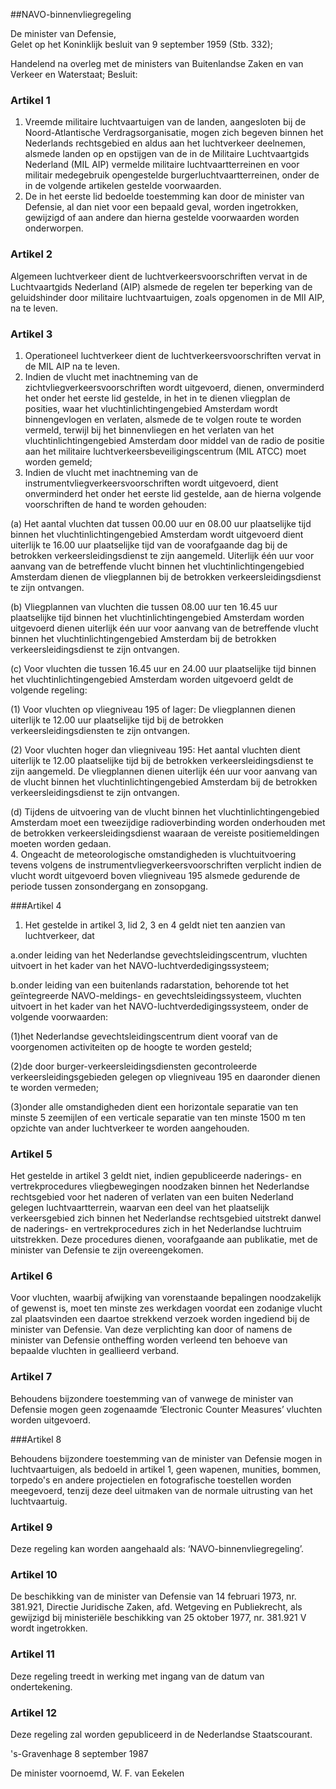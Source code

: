<meta http-equiv='Content-Type' content='text/html; charset=utf-8' />

##NAVO-binnenvliegregeling

De minister van Defensie,  
Gelet op het Koninklijk besluit van 9 september 1959 (Stb. 332);

Handelend na overleg met de ministers van Buitenlandse Zaken en van Verkeer en Waterstaat;
Besluit:    

### Artikel  1  

1.  Vreemde militaire luchtvaartuigen van de landen, aangesloten bij de Noord-Atlantische Verdragsorganisatie, mogen zich begeven binnen het Nederlands rechtsgebied en aldus aan het luchtverkeer deelnemen, alsmede landen op en opstijgen van de in de Militaire Luchtvaartgids Nederland (MIL AIP) vermelde militaire luchtvaartterreinen en voor militair medegebruik opengestelde burgerluchtvaartterreinen, onder de in de volgende artikelen gestelde voorwaarden.   
2.  De in het eerste lid bedoelde toestemming kan door de minister van Defensie, al dan niet voor een bepaald geval, worden ingetrokken, gewijzigd of aan andere dan hierna gestelde voorwaarden worden onderworpen.  

### Artikel  2  

Algemeen luchtverkeer dient de luchtverkeersvoorschriften vervat in de Luchtvaartgids Nederland (AIP) alsmede de regelen ter beperking van de geluidshinder door militaire luchtvaartuigen, zoals opgenomen in de MII AIP, na te leven. 

### Artikel  3  

1.  Operationeel luchtverkeer dient de luchtverkeersvoorschriften vervat in de MIL AIP na te leven.   
2.  Indien de vlucht met inachtneming van de zichtvliegverkeersvoorschriften wordt uitgevoerd, dienen, onverminderd het onder het eerste lid gestelde, in het in te dienen vliegplan de posities, waar het vluchtinlichtingengebied Amsterdam wordt binnengevlogen en verlaten, alsmede de te volgen route te worden vermeld, terwijl bij het binnenvliegen en het verlaten van het vluchtinlichtingengebied Amsterdam door middel van de radio de positie aan het militaire luchtverkeersbeveiligingscentrum (MIL ATCC) moet worden gemeld;   
3.  Indien de vlucht met inachtneming van de instrumentvliegverkeersvoorschriften wordt uitgevoerd, dient onverminderd het onder het eerste lid gestelde, aan de hierna volgende voorschriften de hand te worden gehouden: 

(a) Het aantal vluchten dat tussen 00.00 uur en 08.00 uur plaatselijke tijd binnen het vluchtinlichtingengebied Amsterdam wordt uitgevoerd dient uiterlijk te 16.00 uur plaatselijke tijd van de voorafgaande dag bij de betrokken verkeersleidingsdienst te zijn aangemeld. Uiterlijk één uur voor aanvang van de betreffende vlucht binnen het vluchtinlichtingengebied Amsterdam dienen de vliegplannen bij de betrokken verkeersleidingsdienst te zijn ontvangen.  

(b) Vliegplannen van vluchten die tussen 08.00 uur ten 16.45 uur plaatselijke tijd binnen het vluchtinlichtingengebied Amsterdam worden uitgevoerd dienen uiterlijk één uur voor aanvang van de betreffende vlucht binnen het vluchtinlichtingengebied Amsterdam bij de betrokken verkeersleidingsdienst te zijn ontvangen.  

(c) Voor vluchten die tussen 16.45 uur en 24.00 uur plaatselijke tijd binnen het vluchtinlichtingengebied Amsterdam worden uitgevoerd geldt de volgende regeling: 

(1)  Voor vluchten op vliegniveau 195 of lager: De vliegplannen dienen uiterlijk te 12.00 uur plaatselijke tijd bij de betrokken verkeersleidingsdiensten te zijn ontvangen.  

(2) Voor vluchten hoger dan vliegniveau 195: Het aantal vluchten dient uiterlijk te 12.00 plaatselijke tijd bij de betrokken verkeersleidingsdienst te zijn aangemeld. De vliegplannen dienen uiterlijk één uur voor aanvang van de vlucht binnen het vluchtinlichtingengebied Amsterdam bij de betrokken verkeersleidingsdienst te zijn ontvangen.    

(d) Tijdens de uitvoering van de vlucht binnen het vluchtinlichtingengebied Amsterdam moet een tweezijdige radioverbinding worden onderhouden met de betrokken verkeersleidingsdienst waaraan de vereiste positiemeldingen moeten worden gedaan.     
4.  Ongeacht de meteorologische omstandigheden is vluchtuitvoering tevens volgens de instrumentvliegverkeersvoorschriften verplicht indien de vlucht wordt uitgevoerd boven vliegniveau 195 alsmede gedurende de periode tussen zonsondergang en zonsopgang.  

###Artikel 4 

1. Het gestelde in artikel 3, lid 2, 3 en 4 geldt niet ten aanzien van luchtverkeer, dat

a.onder leiding van het Nederlandse gevechtsleidingscentrum, vluchten uitvoert in het kader van het NAVO-luchtverdedigingssysteem;

b.onder leiding van een buitenlands radarstation, behorende tot het geïntegreerde NAVO-meldings- en gevechtsleidingssysteem, vluchten uitvoert in het kader van het NAVO-luchtverdedigingssysteem, onder de volgende voorwaarden: 

(1)het Nederlandse gevechtsleidingscentrum dient vooraf van de voorgenomen activiteiten op de hoogte te worden gesteld;

(2)de door burger-verkeersleidingsdiensten gecontroleerde verkeersleidingsgebieden gelegen op vliegniveau 195 en daaronder dienen te worden vermeden;

(3)onder alle omstandigheden dient een horizontale separatie van ten minste 5 zeemijlen of een verticale separatie van ten minste 1500 m ten opzichte van ander luchtverkeer te worden aangehouden.

### Artikel  5  

Het gestelde in artikel 3 geldt niet, indien gepubliceerde naderings- en vertrekprocedures vliegbewegingen noodzaken binnen het Nederlandse rechtsgebied voor het naderen of verlaten van een buiten Nederland gelegen luchtvaartterrein, waarvan een deel van het plaatselijk verkeersgebied zich binnen het Nederlandse rechtsgebied uitstrekt danwel de naderings- en vertrekprocedures zich in het Nederlandse luchtruim uitstrekken. Deze procedures dienen, voorafgaande aan publikatie, met de minister van Defensie te zijn overeengekomen. 

### Artikel  6  

Voor vluchten, waarbij afwijking van vorenstaande bepalingen noodzakelijk of gewenst is, moet ten minste zes werkdagen voordat een zodanige vlucht zal plaatsvinden een daartoe strekkend verzoek worden ingediend bij de minister van Defensie. Van deze verplichting kan door of namens de minister van Defensie ontheffing worden verleend ten behoeve van bepaalde vluchten in geallieerd verband. 

### Artikel  7  

Behoudens bijzondere toestemming van of vanwege de minister van Defensie mogen geen zogenaamde ‘Electronic Counter Measures’ vluchten worden uitgevoerd. 

###Artikel 8 

Behoudens bijzondere toestemming van de minister van Defensie mogen in luchtvaartuigen, als bedoeld in artikel 1, geen wapenen, munities, bommen, torpedo's en andere projectielen en fotografische toestellen worden meegevoerd, tenzij deze deel uitmaken van de normale uitrusting van het luchtvaartuig.

### Artikel  9  

Deze regeling kan worden aangehaald als: ‘NAVO-binnenvliegregeling’. 

### Artikel  10  

De beschikking van de minister van Defensie van 14 februari 1973, nr. 381.921, Directie Juridische Zaken, afd. Wetgeving en Publiekrecht, als gewijzigd bij ministeriële beschikking van 25 oktober 1977, nr. 381.921 V wordt ingetrokken. 

### Artikel  11  

Deze regeling treedt in werking met ingang van de datum van ondertekening. 

### Artikel  12  

Deze regeling zal worden gepubliceerd in de Nederlandse Staatscourant. 

's-Gravenhage 
8 september 1987    

De 
minister voornoemd, 
W. F. van Eekelen      
